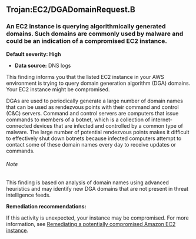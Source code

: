 Trojan:EC2/DGADomainRequest.B
-----------------------------


### An EC2 instance is querying algorithmically generated domains. Such domains are commonly used by malware and could be an indication of a compromised EC2 instance.


**Default severity: High**


 * **Data source:** DNS logs

This finding informs you that the listed EC2 instance in your AWS environment is trying to query domain generation algorithm (DGA) domains. Your EC2 instance might be compromised.


DGAs are used to periodically generate a large number of domain names that can be used as rendezvous points with their command and control (C\&C) servers. Command and control servers are computers that issue commands to members of a botnet, which is a collection of internet\-connected devices that are infected and controlled by a common type of malware. The large number of potential rendezvous points makes it difficult to effectively shut down botnets because infected computers attempt to contact some of these domain names every day to receive updates or commands.


###### Note

This finding is based on analysis of domain names using advanced heuristics and may identify new DGA domains that are not present in threat intelligence feeds.


**Remediation recommendations:**


If this activity is unexpected, your instance may be compromised. For more information, see [Remediating a potentially compromised Amazon EC2 instance](https://docs.aws.amazon.com/guardduty/latest/ug/compromised-ec2.html).

